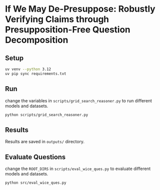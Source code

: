 # If We May De-Presuppose: Robustly Verifying Claims through Presupposition-Free Question Decomposition

## Setup

```bash
uv venv --python 3.12
uv pip sync requirements.txt
```

## Run

change the variables in `scripts/grid_search_reasoner.py` to run different models and datasets.

```bash
python scripts/grid_search_reasoner.py
```

## Results

Results are saved in `outputs/` directory.

## Evaluate Questions

change the `ROOT_DIRS` in `scripts/eval_wice_ques.py` to evaluate different models and datasets.
```bash
python src/eval_wice_ques.py
```
